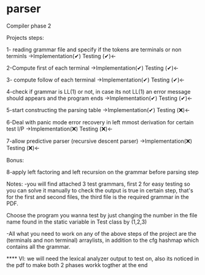 # parser
Compiler phase 2

Projects steps:

1- reading grammar file and specify if the tokens are terminals or non terminls 
              ->Implementation(✔)     Testing (✔)<-

2-Compute first of each terminal 
              ->Implementation(✔)     Testing (✔)<-

3- compute follow of each terminal
              ->Implementation(✔)     Testing (✔)<-

4-check if grammar is LL(1) or not, in case its not LL(1) an error message should appears and the program ends 
              ->Implementation(✔)     Testing (✔)<-

5-start constructing the parsing table
              ->Implementation(✔)     Testing (❌)<-

6-Deal with panic mode error recovery in left mmost derivation for certain test I/P 
              ->Implementation(❌)     Testing (❌)<-

7-allow predictive parser (recursive descent parser) 
              ->Implementation(❌)     Testing (❌)<-

Bonus:

8-apply left factoring and left recursion on the grammar before parsing step


Notes:
-you will find attached 3 test grammars,
first 2 for easy testing so you can solve it manually to check the output is true in certain step,
that's for the first and second files,
the third file is the required grammar in the PDF.

Choose the program you wanna test by just changing the number in the file name found in the static variable in Test class by (1,2,3)


-All what you need to work on any of the above steps of the project are
the (terminals and non terminal) arraylists,
in addition to the cfg
hashmap which contains all the grammar.

**** VI: we will need the lexical analyzer output to test on, also its noticed in the pdf to make both 2 phases workk togther at the end
